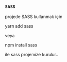 ### `SASS`

projede SASS kullanmak için

yarn add sass

veya

npm install sass

ile sass projemize kurulur..

